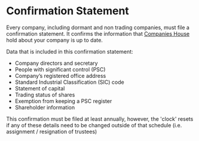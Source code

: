 # Confirmation Statement

Every company, including dormant and non trading companies, must file a confirmation statement. It confirms the information that [Companies House](https://www.gov.uk/guidance/confirmation-statement-guidance) hold about your company is up to date.

Data that is included in this confirmation statement: 

* Company directors and secretary
* People with significant control (PSC)
* Company’s registered office address
* Standard Industrial Classification (SIC) code
* Statement of capital
* Trading status of shares
* Exemption from keeping a PSC register
* Shareholder information

This confirmation must be filed at least annually, however, the 'clock' resets if any of these details need to be changed outside of that schedule (i.e. assignment / resignation of trustees)